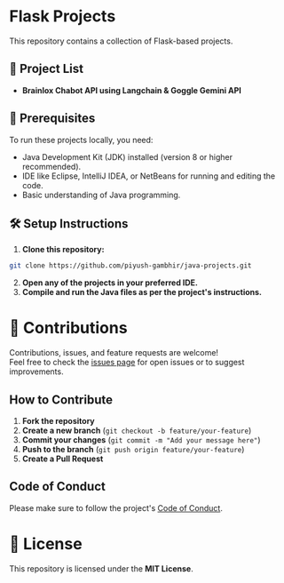 # Flask Projects  
This repository contains a collection of Flask-based projects.  

## 📂 Project List  
- **Brainlox Chabot API using Langchain & Goggle Gemini API**

## 📄 Prerequisites  
To run these projects locally, you need:  
- Java Development Kit (JDK) installed (version 8 or higher recommended).  
- IDE like Eclipse, IntelliJ IDEA, or NetBeans for running and editing the code.  
- Basic understanding of Java programming.  

## 🛠️ Setup Instructions  
1. **Clone this repository:**  
```bash
git clone https://github.com/piyush-gambhir/java-projects.git
```
2. **Open any of the projects in your preferred IDE.**
3. **Compile and run the Java files as per the project's instructions.**


# 🤝 Contributions  
Contributions, issues, and feature requests are welcome!  
Feel free to check the [issues page](https://github.com/yogesh43221/FlaskProjects/issues) for open issues or to suggest improvements.  

## How to Contribute  
1. **Fork the repository**  
2. **Create a new branch** (`git checkout -b feature/your-feature`)  
3. **Commit your changes** (`git commit -m "Add your message here"`)  
4. **Push to the branch** (`git push origin feature/your-feature`)  
5. **Create a Pull Request**  

## Code of Conduct  
Please make sure to follow the project's [Code of Conduct](CODE_OF_CONDUCT.md).  

# 📄 License  
This repository is licensed under the **MIT License**.  
